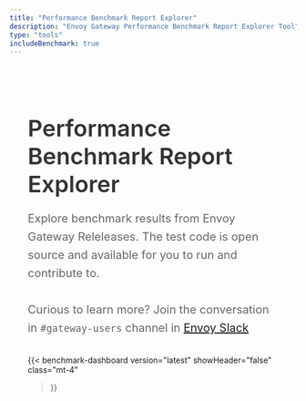 ```yaml
---
title: "Performance Benchmark Report Explorer"
description: "Envoy Gateway Performance Benchmark Report Explorer Tool"
type: "tools"
includeBenchmark: true
---
```


<style>
  .standalone-container {
    max-width: 1200px;
    margin: 0 auto;
    padding: 2rem;
    font-family: -apple-system, BlinkMacSystemFont, "Segoe UI", Roboto, "Helvetica Neue", Arial, sans-serif;
  }

  .standalone-title {
    font-size: 2.5rem;
    font-weight: 600;
    color: #333;
    margin-bottom: 1rem;
  }

  .standalone-description {
    font-size: 1.25rem;
    color: #666;
    margin-bottom: 2rem;
    line-height: 1.6;
  }
</style>
<div class="standalone-container">
  <h1 class="standalone-title">Performance Benchmark Report Explorer</h1>
  <p class="standalone-description">
    Explore benchmark results from Envoy Gateway Releleases. The test code is open source and available for you to run and contribute to.
  </p>
  <p class="standalone-description">Curious to learn more? Join the conversation in <code>#gateway-users</code> channel in <a href="https://communityinviter.com/apps/envoyproxy/envoy">Envoy Slack</a></p>
  <script type="module" src="{{ "/js/benchmark-dashboard.js" | relURL }}"></script>

  {{< benchmark-dashboard
    version="latest"
    showHeader="false"
    class="mt-4"
  >}}
</div>
